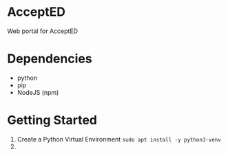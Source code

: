 # AcceptED
Web portal for AcceptED

# Dependencies
- python
- pip
- NodeJS (npm)

# Getting Started
1. Create a Python Virtual Environment `sudo apt install -y python3-venv`
2. 
